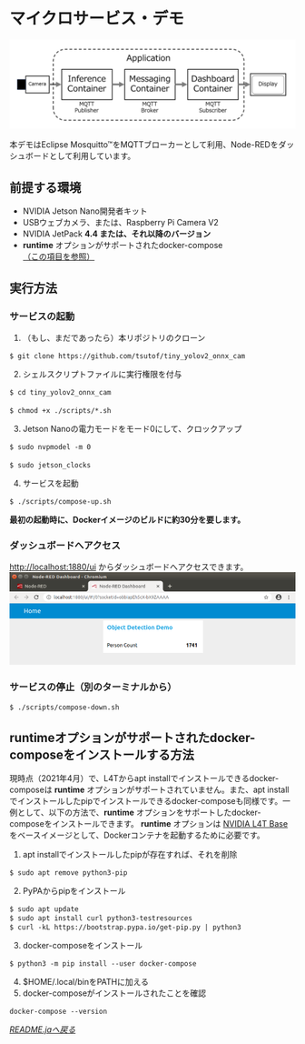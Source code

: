 # マイクロサービス・デモ

<img src="./services.png" alt="Services" title="Services" width="640">

本デモはEclipse Mosquitto™をMQTTブローカーとして利用、Node-REDをダッシュボードとして利用しています。

## 前提する環境

- NVIDIA Jetson Nano開発者キット
- USBウェブカメラ、または、Raspberry Pi Camera V2
- NVIDIA JetPack **4.4 または、それ以降のバージョン**
- **runtime** オプションがサポートされたdocker-compose [（この項目を参照）](#runtime%E3%82%AA%E3%83%97%E3%82%B7%E3%83%A7%E3%83%B3%E3%81%8C%E3%82%B5%E3%83%9D%E3%83%BC%E3%83%88%E3%81%95%E3%82%8C%E3%81%9Fdocker-compose%E3%82%92%E3%82%A4%E3%83%B3%E3%82%B9%E3%83%88%E3%83%BC%E3%83%AB%E3%81%99%E3%82%8B%E6%96%B9%E6%B3%95)

## 実行方法

### サービスの起動
1. （もし、まだであったら）本リポジトリのクローン
```
$ git clone https://github.com/tsutof/tiny_yolov2_onnx_cam
```
2. シェルスクリプトファイルに実行権限を付与
```
$ cd tiny_yolov2_onnx_cam

$ chmod +x ./scripts/*.sh
```
3. Jetson Nanoの電力モードをモード0にして、クロックアップ
```
$ sudo nvpmodel -m 0

$ sudo jetson_clocks
```
4. サービスを起動
```
$ ./scripts/compose-up.sh
```
**最初の起動時に、Dockerイメージのビルドに約30分を要します。**

### ダッシュボードへアクセス
[http://localhost:1880/ui](http://localhost:1880/ui) からダッシュボードへアクセスできます。
<img src="./dashboard.png" alt="Dashboard" title="Dashboard" width="640">

### サービスの停止（別のターミナルから）
```
$ ./scripts/compose-down.sh
```

## runtimeオプションがサポートされたdocker-composeをインストールする方法
現時点（2021年4月）で、L4Tからapt installでインストールできるdocker-composeは **runtime** オプションがサポートされていません。また、apt installでインストールしたpipでインストールできるdocker-composeも同様です。一例として、以下の方法で、**runtime** オプションをサポートしたdocker-composeをインストールできます。
**runtime** オプションは [NVIDIA L4T Base](https://ngc.nvidia.com/catalog/containers/nvidia:l4t-base) をベースイメージとして、Dockerコンテナを起動するために必要です。

1. apt installでインストールしたpipが存在すれば、それを削除
```
$ sudo apt remove python3-pip
```
2. PyPAからpipをインストール
```
$ sudo apt update
$ sudo apt install curl python3-testresources
$ curl -kL https://bootstrap.pypa.io/get-pip.py | python3
```
3. docker-composeをインストール
```
$ python3 -m pip install --user docker-compose
```
4. $HOME/.local/binをPATHに加える
5. docker-composeがインストールされたことを確認
```
docker-compose --version
```

*[README.jaへ戻る](../README.ja.md)*
